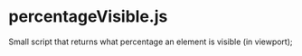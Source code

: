 # percentageVisible.js
Small script that returns what percentage an element is visible (in viewport);
